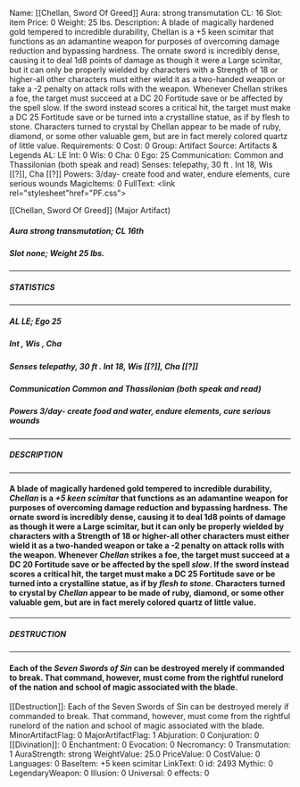 Name: [[Chellan, Sword Of Greed]]
Aura: strong transmutation
CL: 16
Slot: item
Price: 0
Weight: 25 lbs.
Description: A blade of magically hardened gold tempered to incredible durability, Chellan is a +5 keen scimitar that functions as an adamantine weapon for purposes of overcoming damage reduction and bypassing hardness. The ornate sword is incredibly dense, causing it to deal 1d8 points of damage as though it were a Large scimitar, but it can only be properly wielded by characters with a Strength of 18 or higher-all other characters must either wield it as a two-handed weapon or take a -2 penalty on attack rolls with the weapon. Whenever Chellan strikes a foe, the target must succeed at a DC 20 Fortitude save or be affected by the spell slow. If the sword instead scores a critical hit, the target must make a DC 25 Fortitude save or be turned into a crystalline statue, as if by flesh to stone. Characters turned to crystal by Chellan appear to be made of ruby, diamond, or some other valuable gem, but are in fact merely colored quartz of little value.
Requirements: 0
Cost: 0
Group: Artifact
Source: Artifacts & Legends
AL: LE
Int: 0
Wis: 0
Cha: 0
Ego: 25
Communication: Common and Thassilonian (both speak and read)
Senses: telepathy, 30 ft . Int 18, Wis [[?]], Cha [[?]]
Powers: 3/day- create food and water, endure elements, cure serious wounds
MagicItems: 0
FullText: <link rel="stylesheet"href="PF.css"><div class="heading"><p class="alignleft">[[Chellan, Sword Of Greed]] (Major Artifact)</p><div style="clear: both;"></div></div><div><h5><b>Aura </b>strong transmutation; <b>CL </b>16th</h5><h5><b>Slot </b>none; <b>Weight </b>25 lbs.</h5></div><hr/><div><h5><b>STATISTICS</b></h5></div><hr/><div><h5><b>AL </b>LE; <b>Ego </b>25</h5><h5><b>Int </b>, <b>Wis </b>, <b>Cha </b></h5><h5><b>Senses </b>telepathy, 30 ft . Int 18, Wis [[?]], Cha [[?]]</h5><h5><b>Communication </b>Common and Thassilonian (both speak and read)</h5><h5><b>Powers </b>3/day- create food and water, endure elements, cure serious wounds</h5></div><hr/><div><h5><b>DESCRIPTION</b></h5></div><hr/><div><h4><p>A blade of magically hardened gold tempered to incredible durability, <i>Chellan</i> is a <i>+5 keen scimitar</i> that functions as an adamantine weapon for purposes of overcoming damage reduction and bypassing hardness. The ornate sword is incredibly dense, causing it to deal 1d8 points of damage as though it were a Large scimitar, but it can only be properly wielded by characters with a Strength of 18 or higher-all other characters must either wield it as a two-handed weapon or take a -2 penalty on attack rolls with the weapon. Whenever <i>Chellan</i> strikes a foe, the target must succeed at a DC 20 Fortitude save or be affected by the spell <i>slow</i>. If the sword instead scores a critical hit, the target must make a DC 25 Fortitude save or be turned into a crystalline statue, as if by <i>flesh to stone</i>. Characters turned to crystal by <i>Chellan</i> appear to be made of ruby, diamond, or some other valuable gem, but are in fact merely colored quartz of little value.</p></h4></div><hr/><div><h5><b>DESTRUCTION</b></h5></div><hr/><div><h4><p>Each of the <i>Seven Swords of Sin</i> can be destroyed merely if commanded to break. That command, however, must come from the rightful runelord of the nation and school of magic associated with the blade.</p></h4></div>
[[Destruction]]: Each of the Seven Swords of Sin can be destroyed merely if commanded to break. That command, however, must come from the rightful runelord of the nation and school of magic associated with the blade.
MinorArtifactFlag: 0
MajorArtifactFlag: 1
Abjuration: 0
Conjuration: 0
[[Divination]]: 0
Enchantment: 0
Evocation: 0
Necromancy: 0
Transmutation: 1
AuraStrength: strong
WeightValue: 25.0
PriceValue: 0
CostValue: 0
Languages: 0
BaseItem: +5 keen scimitar
LinkText: 0
id: 2493
Mythic: 0
LegendaryWeapon: 0
Illusion: 0
Universal: 0
effects: 0
